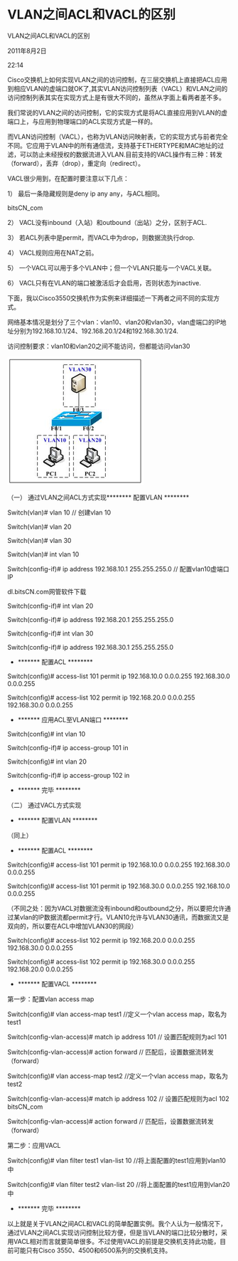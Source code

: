 # VLAN之间ACL和VACL的区别

VLAN之间ACL和VACL的区别

2011年8月2日

22:14

Cisco交换机上如何实现VLAN之间的访问控制，在三层交换机上直接把ACL应用到相应VLAN的虚端口就OK了,其实VLAN访问控制列表（VACL）和VLAN之间的访问控制列表其实在实现方式上是有很大不同的，虽然从字面上看两者差不多。

我们常说的VLAN之间的访问控制，它的实现方式是将ACL直接应用到VLAN的虚端口上，与应用到物理端口的ACL实现方式是一样的。

而VLAN访问控制（VACL），也称为VLAN访问映射表，它的实现方式与前者完全不同。它应用于VLAN中的所有通信流，支持基于ETHERTYPE和MAC地址的过滤，可以防止未经授权的数据流进入VLAN.目前支持的VACL操作有三种：转发（forward），丢弃（drop），重定向（redirect）。

VACL很少用到，在配置时要注意以下几点：

1） 最后一条隐藏规则是deny ip any any，与ACL相同。

bitsCN_com

2） VACL没有inbound（入站）和outbound（出站）之分，区别于ACL.

3） 若ACL列表中是permit，而VACL中为drop，则数据流执行drop.

4） VACL规则应用在NAT之前。

5） 一个VACL可以用于多个VLAN中；但一个VLAN只能与一个VACL关联。

6） VACL只有在VLAN的端口被激活后才会启用，否则状态为inactive.

下面，我以Cisco3550交换机作为实例来详细描述一下两者之间不同的实现方式。

网络基本情况是划分了三个vlan：vlan10、vlan20和vlan30，vlan虚端口的IP地址分别为192.168.10.1/24、192.168.20.1/24和192.168.30.1/24.

访问控制要求：vlan10和vlan20之间不能访问，但都能访问vlan30

![VLAN%E4%B9%8B%E9%97%B4ACL%E5%92%8CVACL%E7%9A%84%E5%8C%BA%E5%88%AB%20de60f895a962409b96216843ba3b00ec/image1.png](VLAN之间ACL和VACL的区别/image1.png)

（一） 通过VLAN之间ACL方式实现******** 配置VLAN ********

Switch(vlan)# vlan 10 // 创建vlan 10

Switch(vlan)# vlan 20

Switch(vlan)# vlan 30

Switch(vlan)# int vlan 10

Switch(config-if)# ip address 192.168.10.1 255.255.255.0 // 配置vlan10虚端口IP

dl.bitsCN.com网管软件下载

Switch(config-if)# int vlan 20

Switch(config-if)# ip address 192.168.20.1 255.255.255.0

Switch(config-if)# int vlan 30

Switch(config-if)# ip address 192.168.30.1 255.255.255.0

- ******* 配置ACL ********

Switch(config)# access-list 101 permit ip 192.168.10.0 0.0.0.255 192.168.30.0 0.0.0.255

Switch(config)# access-list 102 permit ip 192.168.20.0 0.0.0.255 192.168.30.0 0.0.0.255

- ******* 应用ACL至VLAN端口 ********

Switch(config)# int vlan 10

Switch(config-if)# ip access-group 101 in

Switch(config)# int vlan 20

Switch(config-if)# ip access-group 102 in

- ******* 完毕 ********

（二） 通过VACL方式实现

- ******* 配置VLAN ********

（同上）

- ******* 配置ACL ********

Switch(config)# access-list 101 permit ip 192.168.10.0 0.0.0.255 192.168.30.0 0.0.0.255

Switch(config)# access-list 101 permit ip 192.168.30.0 0.0.0.255 192.168.10.0 0.0.0.255

（不同之处：因为VACL对数据流没有inbound和outbound之分，所以要把允许通过某vlan的IP数据流都permit才行。VLAN10允许与VLAN30通讯，而数据流又是双向的，所以要在ACL中增加VLAN30的网段）

Switch(config)# access-list 102 permit ip 192.168.20.0 0.0.0.255 192.168.30.0 0.0.0.255

Switch(config)# access-list 102 permit ip 192.168.30.0 0.0.0.255 192.168.20.0 0.0.0.255

- ******* 配置VACL ********

第一步：配置vlan access map

Switch(config)# vlan access-map test1 //定义一个vlan access map，取名为test1

Switch(config-vlan-access)# match ip address 101 // 设置匹配规则为acl 101

Switch(config-vlan-access)# action forward // 匹配后，设置数据流转发（forward）

Switch(config)# vlan access-map test2 //定义一个vlan access map，取名为test2

Switch(config-vlan-access)# match ip address 102 // 设置匹配规则为acl 102 bitsCN_com

Switch(config-vlan-access)# action forward // 匹配后，设置数据流转发（forward）

第二步：应用VACL

Switch(config)# vlan filter test1 vlan-list 10 //将上面配置的test1应用到vlan10中

Switch(config)# vlan filter test2 vlan-list 20 //将上面配置的test1应用到vlan20中

- ******* 完毕 ********

以上就是关于VLAN之间ACL和VACL的简单配置实例。我个人认为一般情况下，通过VLAN之间ACL实现访问控制比较方便，但是当VLAN的端口比较分散时，采用VACL相对而言就要简单很多。不过使用VACL的前提是交换机支持此功能，目前可能只有Cisco 3550、4500和6500系列的交换机支持。